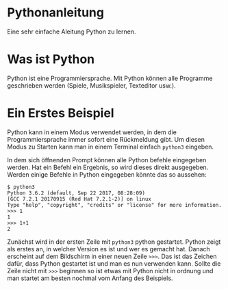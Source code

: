 # Pythonanleitung
Eine sehr einfache Aleitung Python zu lernen.

# Was ist Python
Python ist eine Programmiersprache. Mit Python können alle Programme geschrieben werden (Spiele, Musikspieler, Texteditor usw.).

# Ein Erstes Beispiel
Python kann in einem Modus verwendet werden, in dem die Programmiersprache immer sofort eine Rückmeldung gibt. Um diesen Modus zu Starten kann man in einem Terminal einfach `python3` eingeben.

In dem sich öffnenden Prompt können alle Python befehle eingegeben werden. Hat ein Befehl ein Ergebnis, so wird dieses direkt ausgegeben. Werden einige Befehle in Python eingegeben könnte das so aussehen:
```python3
$ python3
Python 3.6.2 (default, Sep 22 2017, 08:28:09) 
[GCC 7.2.1 20170915 (Red Hat 7.2.1-2)] on linux
Type "help", "copyright", "credits" or "license" for more information.
>>> 1
1
>>> 1+1
2
```
Zunächst wird in der ersten Zeile mit `python3` python gestartet. Python zeigt als erstes an, in welcher Version es ist und wer es gemacht hat. Danach erscheint auf dem Bildschirm in einer neuen Zeile `>>>`. Das ist das Zeichen dafür, dass Python gestartet ist und man es nun verwenden kann. Sollte die Zeile nicht mit `>>>` beginnen so ist etwas mit Python nicht in ordnung und man startet am besten nochmal vom Anfang des Beispiels.
